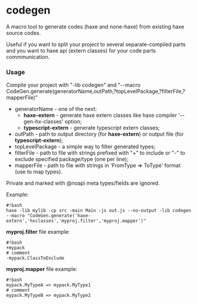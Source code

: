 # codegen #

A macro tool to generate codes (haxe and none-haxe) from existing haxe source codes.

Useful if you want to split your project to several separate-compiled parts
and you want to haxe api (extern classes) for your code parts commmunication.

### Usage ###
Compile your project with "-lib codegen" and "--macro CodeGen.generate(generatorName,outPath,?topLevelPackage,?filterFile,?mapperFile)"

 * generatorName - one of the next:
	 * **haxe-extern** - generate haxe extern classes like haxe compiler '--gen-hx-classes' option;
	 * **typescript-extern** - generate typescript extern classes;
 * outPath - path to output directory (for **haxe-extern**) or output file (for **typescript-extern**);
 * topLevelPackage - a simple way to filter generated types;
 * filterFile - path to file with strings prefixed with "+" to include or "-" to exclude specified package/type (one per line);
 * mapperFile - path to file with strings in 'FromType => ToType' format (use to map types).

Private and marked with @noapi meta types/fields are ignored.
 
Example:
```
#!bash
haxe -lib mylib -cp src -main Main -js out.js --no-output -lib codegen --macro "CodeGen.generate('haxe-extern','hxclasses','myproj.filter','myproj.mapper')" 
```

**myproj.filter** file example:
```
#!bash
+mypack
# comment
-mypack.ClassToExclude
```

**myproj.mapper** file example:
```
#!bash
mypack.MyTypeA => mypack.MyType1
# comment
mypack.MyTypeB => mypack.MyType2

```